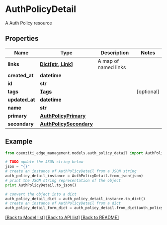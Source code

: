 # AuthPolicyDetail

A Auth Policy resource

## Properties
Name | Type | Description | Notes
------------ | ------------- | ------------- | -------------
**links** | [**Dict[str, Link]**](Link.md) | A map of named links | 
**created_at** | **datetime** |  | 
**id** | **str** |  | 
**tags** | [**Tags**](Tags.md) |  | [optional] 
**updated_at** | **datetime** |  | 
**name** | **str** |  | 
**primary** | [**AuthPolicyPrimary**](AuthPolicyPrimary.md) |  | 
**secondary** | [**AuthPolicySecondary**](AuthPolicySecondary.md) |  | 

## Example

```python
from openziti_edge_management.models.auth_policy_detail import AuthPolicyDetail

# TODO update the JSON string below
json = "{}"
# create an instance of AuthPolicyDetail from a JSON string
auth_policy_detail_instance = AuthPolicyDetail.from_json(json)
# print the JSON string representation of the object
print AuthPolicyDetail.to_json()

# convert the object into a dict
auth_policy_detail_dict = auth_policy_detail_instance.to_dict()
# create an instance of AuthPolicyDetail from a dict
auth_policy_detail_form_dict = auth_policy_detail.from_dict(auth_policy_detail_dict)
```
[[Back to Model list]](../README.md#documentation-for-models) [[Back to API list]](../README.md#documentation-for-api-endpoints) [[Back to README]](../README.md)


